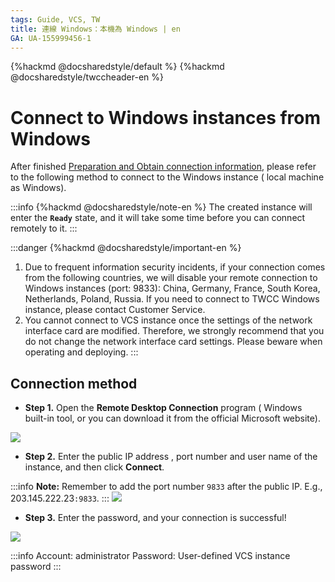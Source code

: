```yaml
---
tags: Guide, VCS, TW
title: 連線 Windows：本機為 Windows | en
GA: UA-155999456-1
---
```


{%hackmd @docsharedstyle/default %}
{%hackmd @docsharedstyle/twccheader-en %}


# Connect to Windows instances from Windows

After finished [Preparation and Obtain connection information](https://man.twcc.ai/@twccdocs/vcs-guide-connect-prerequisite-en), please refer to the following method to connect to the Windows instance ( local machine as Windows).

:::info
{%hackmd @docsharedstyle/note-en %}
The created instance will enter the **`Ready`** state, and it will take some time before you can connect remotely to it.
:::

:::danger
{%hackmd @docsharedstyle/important-en %}
1. Due to frequent information security incidents, if your connection comes from the following countries, we will disable your remote connection to Windows instances (port: 9833): China, Germany, France, South Korea, Netherlands, Poland, Russia. If you need to connect to TWCC Windows instance, please contact Customer Service.
2. You cannot connect to VCS instance once the settings of the network interface card are modified. Therefore, we strongly recommend that you do not change the network interface card settings. Please beware when operating and deploying.
:::

## Connection method


- **Step 1.** Open the **Remote Desktop Connection** program ( Windows built-in tool, or you can download it from the official Microsoft website).

![](https://cos.twcc.ai/SYS-MANUAL/uploads/upload_684a5e256e0fa4a4941d16eec10433e6.png)


- **Step 2.** Enter the public IP address , port number and user name of the instance, and then click **Connect**.
    
:::info
<i class="fa fa-paperclip fa-20" aria-hidden="true"></i> **Note:** Remember to add the port number `9833` after the public IP. E.g., 203.145.222.23`:9833`.
:::
![](https://cos.twcc.ai/SYS-MANUAL/uploads/upload_b1373c3c43427837667e57a967250fc0.png)

- **Step 3.** Enter the password, and your connection is successful!

![](https://cos.twcc.ai/SYS-MANUAL/uploads/upload_85a08f020c91828bcd92f5d2800af23a.png)

:::info
Account: administrator
Password: User-defined VCS instance password
:::
